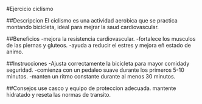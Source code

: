 #Ejercicio ciclismo

##Descripcion
El ciclismo es una actividad aerobica que se practica montando bicicleta, ideal para mejrar la saud cardiovascular.

##Beneficios
-mejora la resistencia cardiovascular.
-fortalece los musculos de las piernas y gluteos.
-ayuda a reducir el estres y mejora eñ estado de animo.

##Instrucciones
-Ajusta correctamente la bicicleta para mayor comidady seguridad.
-comienza con un pedaleo suave durante los primeros 5-10 minutos.
-manten un ritmo constante durante al menos 30 minutos.

##Consejos
use casco y equipo de proteccion adecuada.
mantente hidratado y reseta las normas de transito.
